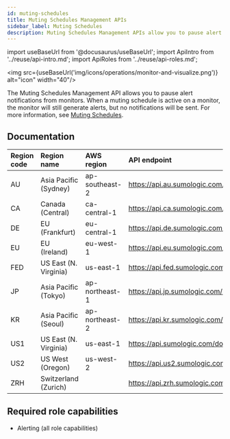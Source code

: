 ```yaml
---
id: muting-schedules
title: Muting Schedules Management APIs
sidebar_label: Muting Schedules
description: Muting Schedules Management APIs allow you to pause alert notifications from monitors.
---
```


import useBaseUrl from '@docusaurus/useBaseUrl';
import ApiIntro from '../reuse/api-intro.md';
import ApiRoles from '../reuse/api-roles.md';

<img src={useBaseUrl('img/icons/operations/monitor-and-visualize.png')} alt="icon" width="40"/>

The Muting Schedules Management API allows you to pause alert notifications from monitors. When a muting schedule is active on a monitor, the monitor will still generate alerts, but no notifications will be sent. For more information, see [Muting Schedules](/docs/alerts/monitors/muting-schedules).

## Documentation

<ApiIntro/>

| Region code | Region name | AWS region | API endpoint |
|:----|:----|:---|:-----|
| AU  | Asia Pacific (Sydney)  | ap-southeast-2 | https://api.au.sumologic.com/docs/#tag/mutingSchedulesLibraryManagement   |
| CA  | Canada (Central)       | ca-central-1   | https://api.ca.sumologic.com/docs/#tag/mutingSchedulesLibraryManagement   |
| DE  | EU (Frankfurt)         | eu-central-1   | https://api.de.sumologic.com/docs/#tag/mutingSchedulesLibraryManagement   |
| EU  | EU (Ireland)           | eu-west-1      | https://api.eu.sumologic.com/docs/#tag/mutingSchedulesLibraryManagement   |
| FED | US East (N. Virginia)  | us-east-1      | https://api.fed.sumologic.com/docs/#tag/mutingSchedulesLibraryManagement  |
| JP  | Asia Pacific (Tokyo)   | ap-northeast-1 | https://api.jp.sumologic.com/docs/#tag/mutingSchedulesLibraryManagement   |
| KR  | Asia Pacific (Seoul)   | ap-northeast-2 | https://api.kr.sumologic.com/docs/#tag/mutingSchedulesLibraryManagement   |
| US1 | US East (N. Virginia)  | us-east-1      | https://api.sumologic.com/docs/#tag/mutingSchedulesLibraryManagement      |
| US2 | US West (Oregon)       | us-west-2      | https://api.us2.sumologic.com/docs/#tag/mutingSchedulesLibraryManagement  |
| ZRH | Switzerland (Zurich)   |                | https://api.zrh.sumologic.com/docs/#tag/mutingSchedulesLibraryManagement  |


## Required role capabilities

<ApiRoles/>

* Alerting (all role capabilities)

